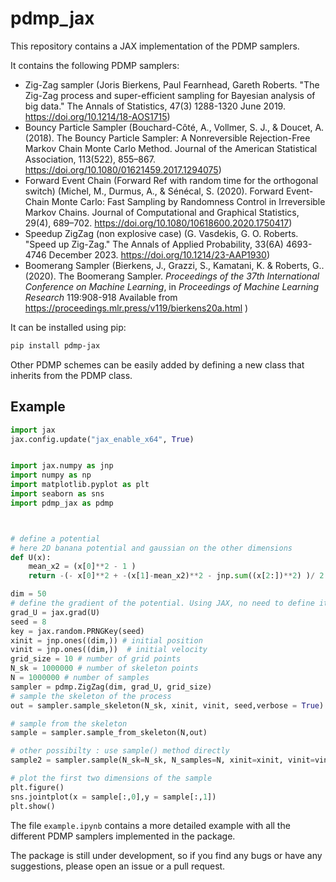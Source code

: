 # pdmp_jax


This repository contains a JAX implementation of the PDMP samplers. 

It contains the following PDMP samplers:
- Zig-Zag sampler (Joris Bierkens, Paul Fearnhead, Gareth Roberts. "The Zig-Zag process and super-efficient sampling for Bayesian analysis of big data." The Annals of Statistics, 47(3) 1288-1320 June 2019. https://doi.org/10.1214/18-AOS1715)
- Bouncy Particle Sampler (Bouchard-Côté, A., Vollmer, S. J., & Doucet, A. (2018). The Bouncy Particle Sampler: A Nonreversible Rejection-Free Markov Chain Monte Carlo Method. Journal of the American Statistical Association, 113(522), 855–867. https://doi.org/10.1080/01621459.2017.1294075)
- Forward Event Chain (Forward Ref with random time for the orthogonal switch) (Michel, M., Durmus, A., & Sénécal, S. (2020). Forward Event-Chain Monte Carlo: Fast Sampling by Randomness Control in Irreversible Markov Chains. Journal of Computational and Graphical Statistics, 29(4), 689–702. https://doi.org/10.1080/10618600.2020.1750417)
- Speedup ZigZag (non explosive case) (G. Vasdekis, G. O. Roberts. "Speed up Zig-Zag." The Annals of Applied Probability, 33(6A) 4693-4746 December 2023. https://doi.org/10.1214/23-AAP1930)
- Boomerang Sampler (Bierkens, J., Grazzi, S., Kamatani, K. &amp; Roberts, G.. (2020). The Boomerang Sampler. <i>Proceedings of the 37th International Conference on Machine Learning</i>, in <i>Proceedings of Machine Learning Research</i> 119:908-918 Available from https://proceedings.mlr.press/v119/bierkens20a.html )



It can be installed using pip:
```bash
pip install pdmp-jax
```


Other PDMP schemes can be easily added by defining a new class that inherits from the PDMP class. 

## Example
    
```python
import jax 
jax.config.update("jax_enable_x64", True)


import jax.numpy as jnp
import numpy as np
import matplotlib.pyplot as plt
import seaborn as sns
import pdmp_jax as pdmp



# define a potential 
# here 2D banana potential and gaussian on the other dimensions
def U(x):
    mean_x2 = (x[0]**2 - 1 )
    return -(- x[0]**2 + -(x[1]-mean_x2)**2 - jnp.sum((x[2:])**2) )/ 2

dim = 50
# define the gradient of the potential. Using JAX, no need to define it explicitly
grad_U = jax.grad(U)
seed = 8
key = jax.random.PRNGKey(seed)
xinit = jnp.ones((dim,)) # initial position
vinit = jnp.ones((dim,))  # initial velocity
grid_size = 10 # number of grid points
N_sk = 1000000 # number of skeleton points
N = 1000000 # number of samples
sampler = pdmp.ZigZag(dim, grad_U, grid_size)
# sample the skeleton of the process 
out = sampler.sample_skeleton(N_sk, xinit, vinit, seed,verbose = True)

# sample from the skeleton
sample = sampler.sample_from_skeleton(N,out)

# other possibilty : use sample() method directly
sample2 = sampler.sample(N_sk=N_sk, N_samples=N, xinit=xinit, vinit=vinit, seed=seed, verbose=True)

# plot the first two dimensions of the sample
plt.figure()
sns.jointplot(x = sample[:,0],y = sample[:,1])
plt.show()
```


The file `example.ipynb` contains a more detailed example with all the different PDMP samplers implemented in the package.


The package is still under development, so if you find any bugs or have any suggestions, please open an issue or a pull request.

